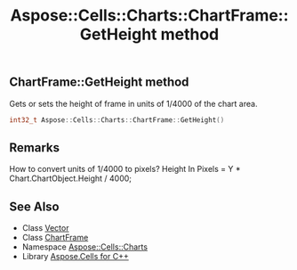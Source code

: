 ﻿---
title: Aspose::Cells::Charts::ChartFrame::GetHeight method
linktitle: GetHeight
second_title: Aspose.Cells for C++ API Reference
description: 'Aspose::Cells::Charts::ChartFrame::GetHeight method. Gets or sets the height of frame in units of 1/4000 of the chart area in C++.'
type: docs
weight: 3000
url: /cpp/aspose.cells.charts/chartframe/getheight/
---
## ChartFrame::GetHeight method


Gets or sets the height of frame in units of 1/4000 of the chart area.

```cpp
int32_t Aspose::Cells::Charts::ChartFrame::GetHeight()
```

## Remarks


How to convert units of 1/4000 to pixels? Height In Pixels = Y * Chart.ChartObject.Height / 4000; 
## See Also

* Class [Vector](../../../aspose.cells/vector/)
* Class [ChartFrame](../)
* Namespace [Aspose::Cells::Charts](../../)
* Library [Aspose.Cells for C++](../../../)
